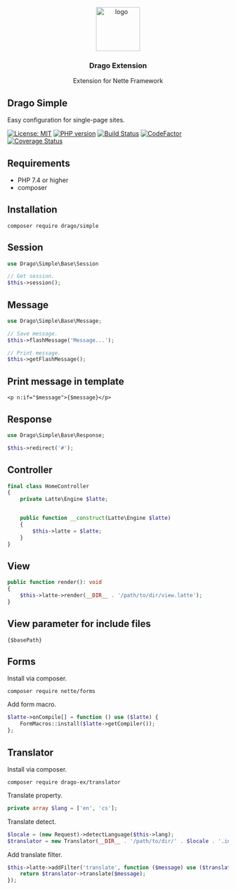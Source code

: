 <p align="center">
  <img src="https://avatars0.githubusercontent.com/u/11717487?s=400&u=40ecb522587ebbcfe67801ccb6f11497b259f84b&v=4" width="100" alt="logo">
</p>

<h3 align="center">Drago Extension</h3>
<p align="center">Extension for Nette Framework</p>

## Drago Simple
Easy configuration for single-page sites.

[![License: MIT](https://img.shields.io/badge/License-MIT-yellow.svg)](https://raw.githubusercontent.com/drago-ex/simple/master/license.md)
[![PHP version](https://badge.fury.io/ph/drago-ex%2Fsimple.svg)](https://badge.fury.io/ph/drago-ex%2Fsimple)
[![Build Status](https://travis-ci.org/drago-ex/simple.svg?branch=master)](https://travis-ci.org/drago-ex/simple)
[![CodeFactor](https://www.codefactor.io/repository/github/drago-ex/simple/badge)](https://www.codefactor.io/repository/github/drago-ex/simple)
[![Coverage Status](https://coveralls.io/repos/github/drago-ex/simple/badge.svg?branch=master)](https://coveralls.io/github/drago-ex/simple?branch=master)

## Requirements
- PHP 7.4 or higher
- composer

## Installation
```
composer require drago/simple
```

## Session
```php
use Drago\Simple\Base\Session

// Get session.
$this->session();
```

## Message
```php
use Drago\Simple\Base\Message;

// Save message.
$this->flashMessage('Message...');

// Print message.
$this->getFlashMessage();
```

## Print message in template
```latte
<p n:if="$message">{$message}</p>
```

## Response
```php
use Drago\Simple\Base\Response;

$this->redirect('#');
```

## Controller
```php
final class HomeController
{
	private Latte\Engine $latte;


	public function __construct(Latte\Engine $latte)
	{
		$this->latte = $latte;
	}
}
```

## View
```php
public function render(): void
{
	$this->latte->render(__DIR__ . '/path/to/dir/view.latte');
}
```

## View parameter for include files
```latte
{$basePath}
```

## Forms
Install via composer.
```
composer require nette/forms
```

Add form macro.
```php
$latte->onCompile[] = function () use ($latte) {
	FormMacros::install($latte->getCompiler());
};
```

## Translator
Install via composer.
```
composer require drago-ex/translator
```

Translate property.
```php
private array $lang = ['en', 'cs'];
```

Translate detect.
```php
$locale = (new Request)->detectLanguage($this->lang);
$translator = new Translator(__DIR__ . '/path/to/dir/' . $locale . '.ini');
```

Add translate filter.
```php
$this->latte->addFilter('translate', function ($message) use ($translator) {
	return $translator->translate($message);
});
```
